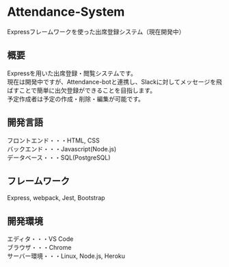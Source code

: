 # Attendance-System
Expressフレームワークを使った出席登録システム（現在開発中）

## 概要
Expressを用いた出席登録・閲覧システムです。  
現在は開発中ですが、Attendance-botと連携し、Slackに対してメッセージを飛ばすことで簡単に出欠登録ができることを目指します。  
予定作成者は予定の作成・削除・編集が可能です。

## 開発言語
フロントエンド・・・HTML, CSS  
バックエンド・・・Javascript(Node.js)  
データベース・・・SQL(PostgreSQL)

## フレームワーク
Express, webpack, Jest, Bootstrap

## 開発環境
エディタ・・・VS Code  
ブラウザ・・・Chrome  
サーバー環境・・・Linux, Node.js, Heroku
